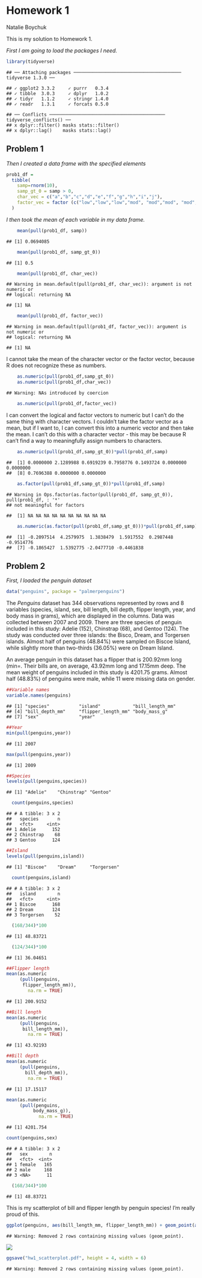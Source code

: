 Homework 1
================
Natalie Boychuk

This is my solution to Homework 1.

*First I am going to load the packages I need.*

``` r
library(tidyverse)
```

    ## ── Attaching packages ──────────────────────────────────────── tidyverse 1.3.0 ──

    ## ✓ ggplot2 3.3.2     ✓ purrr   0.3.4
    ## ✓ tibble  3.0.3     ✓ dplyr   1.0.2
    ## ✓ tidyr   1.1.2     ✓ stringr 1.4.0
    ## ✓ readr   1.3.1     ✓ forcats 0.5.0

    ## ── Conflicts ─────────────────────────────────────────── tidyverse_conflicts() ──
    ## x dplyr::filter() masks stats::filter()
    ## x dplyr::lag()    masks stats::lag()

## Problem 1

*Then I created a data frame with the specified elements*

``` r
prob1_df =
  tibble(
    samp=rnorm(10),
    samp_gt_0 = samp > 0,
    char_vec = c("a","b","c","d","e","f","g","h","i","j"),
    factor_vec = factor (c("low","low","low","mod", "mod","mod", "mod", "high","high","high"))
  )
```

*I then took the mean of each variable in my data frame.*

``` r
    mean(pull(prob1_df, samp))
```

    ## [1] 0.0694085

``` r
    mean(pull(prob1_df, samp_gt_0))
```

    ## [1] 0.5

``` r
    mean(pull(prob1_df, char_vec))
```

    ## Warning in mean.default(pull(prob1_df, char_vec)): argument is not numeric or
    ## logical: returning NA

    ## [1] NA

``` r
    mean(pull(prob1_df, factor_vec))
```

    ## Warning in mean.default(pull(prob1_df, factor_vec)): argument is not numeric or
    ## logical: returning NA

    ## [1] NA

I cannot take the mean of the character vector or the factor vector,
because R does not recognize these as numbers.

``` r
    as.numeric(pull(prob1_df,samp_gt_0)) 
    as.numeric(pull(prob1_df,char_vec))
```

    ## Warning: NAs introduced by coercion

``` r
    as.numeric(pull(prob1_df,factor_vec))
```

I can convert the logical and factor vectors to numeric but I can’t do
the same thing with character vectors. I couldn’t take the factor vector
as a mean, but if I want to, I can convert this into a numeric vector
and then take the mean. I can’t do this with a character vector - this
may be because R can’t find a way to meaningfully assign numbers to
characters.

``` r
    as.numeric(pull(prob1_df,samp_gt_0))*pull(prob1_df,samp)
```

    ##  [1] 0.0000000 2.1289988 0.6919239 0.7958776 0.1493724 0.0000000 0.0000000
    ##  [8] 0.7696388 0.0000000 0.0000000

``` r
    as.factor(pull(prob1_df,samp_gt_0))*pull(prob1_df,samp)
```

    ## Warning in Ops.factor(as.factor(pull(prob1_df, samp_gt_0)), pull(prob1_df, : '*'
    ## not meaningful for factors

    ##  [1] NA NA NA NA NA NA NA NA NA NA

``` r
    as.numeric(as.factor(pull(prob1_df,samp_gt_0)))*pull(prob1_df,samp)
```

    ##  [1] -0.2097514  4.2579975  1.3838479  1.5917552  0.2987448 -0.9514776
    ##  [7] -0.1865427  1.5392775 -2.0477710 -0.4461838

## Problem 2

*First, I loaded the penguin dataset*

``` r
data("penguins", package = "palmerpenguins")
```

The *Penguins* dataset has 344 observations represented by rows and 8
variables (species, island, sex, bill length, bill depth, flipper
length, year, and body mass in grams), which are displayed in the
columns. Data was collected between 2007 and 2009. There are three
species of penguin included in this study: Adelie (152), Chinstrap (68),
and Gentoo (124). The study was conducted over three islands: the Bisco,
Dream, and Torgersen islands. Almost half of penguins (48.84%) were
sampled on Biscoe Island, while slightly more than two-thirds (36.05%)
were on Dream Island.

An average penguin in this dataset has a flipper that is 200.92mm long
(min=. Their bills are, on average, 43.92mm long and 17.15mm deep. The
mean weight of penguins included in this study is 4201.75 grams. Almost
half (48.83%) of penguins were male, while 11 were missing data on
gender.

``` r
##Variable names
variable.names(penguins)
```

    ## [1] "species"           "island"            "bill_length_mm"   
    ## [4] "bill_depth_mm"     "flipper_length_mm" "body_mass_g"      
    ## [7] "sex"               "year"

``` r
##Year 
min(pull(penguins,year))
```

    ## [1] 2007

``` r
max(pull(penguins,year))
```

    ## [1] 2009

``` r
##Species 
levels(pull(penguins,species))
```

    ## [1] "Adelie"    "Chinstrap" "Gentoo"

``` r
  count(penguins,species)
```

    ## # A tibble: 3 x 2
    ##   species       n
    ##   <fct>     <int>
    ## 1 Adelie      152
    ## 2 Chinstrap    68
    ## 3 Gentoo      124

``` r
##Island 
levels(pull(penguins,island))
```

    ## [1] "Biscoe"    "Dream"     "Torgersen"

``` r
  count(penguins,island)
```

    ## # A tibble: 3 x 2
    ##   island        n
    ##   <fct>     <int>
    ## 1 Biscoe      168
    ## 2 Dream       124
    ## 3 Torgersen    52

``` r
  (168/344)*100
```

    ## [1] 48.83721

``` r
  (124/344)*100
```

    ## [1] 36.04651

``` r
##Flipper length 
mean(as.numeric
     (pull(penguins,
      flipper_length_mm)), 
        na.rm = TRUE)
```

    ## [1] 200.9152

``` r
##Bill length 
mean(as.numeric
     (pull(penguins,
      bill_length_mm)),
        na.rm = TRUE)
```

    ## [1] 43.92193

``` r
##Bill depth 
mean(as.numeric
     (pull(penguins,
       bill_depth_mm)),
        na.rm = TRUE)
```

    ## [1] 17.15117

``` r
mean(as.numeric
     (pull(penguins,
          body_mass_g)),
            na.rm = TRUE)
```

    ## [1] 4201.754

``` r
count(penguins,sex)
```

    ## # A tibble: 3 x 2
    ##   sex        n
    ##   <fct>  <int>
    ## 1 female   165
    ## 2 male     168
    ## 3 <NA>      11

``` r
  (168/344)*100
```

    ## [1] 48.83721

This is my scatterplot of bill and flipper length by penguin species\!
I’m really proud of this.

``` r
ggplot(penguins, aes(bill_length_mm, flipper_length_mm)) + geom_point(aes(colour = species)) + ggtitle("Penguin Bill and Flipper Length in mm") + labs (y = "Flipper Length (mm)", x = "Bill Length (mm)")
```

    ## Warning: Removed 2 rows containing missing values (geom_point).

![](P8105_HW_files/figure-gfm/making%20my%20scatterplot%20and%20saving%20it-1.png)<!-- -->

``` r
ggsave("hw1_scatterplot.pdf", height = 4, width = 6)
```

    ## Warning: Removed 2 rows containing missing values (geom_point).
